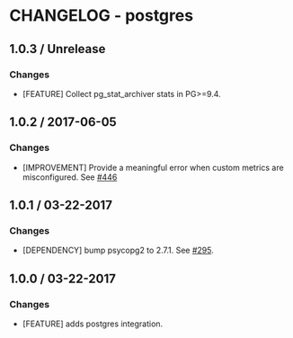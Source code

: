# CHANGELOG - postgres

## 1.0.3 / Unrelease

### Changes

* [FEATURE] Collect pg_stat_archiver stats in PG>=9.4.

## 1.0.2 / 2017-06-05

### Changes

* [IMPROVEMENT] Provide a meaningful error when custom metrics are misconfigured. See [#446][]

## 1.0.1 / 03-22-2017

### Changes

* [DEPENDENCY] bump psycopg2 to 2.7.1. See [#295][].

## 1.0.0 / 03-22-2017

### Changes

* [FEATURE] adds postgres integration.

<!--- The following link definition list is generated by PimpMyChangelog --->
[#295]: https://github.com/DataDog/integrations-core/issues/295
[#446]: https://github.com/DataDog/integrations-core/issues/446
